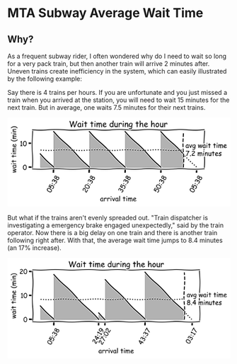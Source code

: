 # MTA Subway Average Wait Time


## Why?
As a frequent subway rider, I often wondered why do I need to wait so long for a very pack train, but then another train will arrive 2 minutes after. Uneven trains create inefficiency in the system, which can easily illustrated by the following example:

Say there is 4 trains per hours. If you are unfortunate and you just missed a train when you arrived at the station, you will need to wait 15 minutes for the next train. But in average, one waits 7.5 minutes for their next trains.

![even_arrivals](img/even_arrivals.png)

But what if the trains aren't evenly spreaded out. "Train dispatcher is investigating a emergency brake engaged unexpectedly," said by the train operator. Now there is a big delay on one train and there is another train following right after. With that, the average wait time jumps to 8.4 minutes (an 17% increase).

![uneven_arrivals](img/uneven_arrivals.png)

